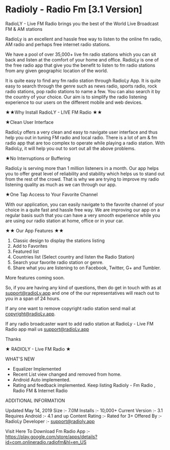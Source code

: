 # Radioly - Radio Fm [3.1 Version]
RadioLY - Live FM Radio brings you the best of the World Live Broadcast FM & AM stations

RadioLy is an excellent and hassle free way to listen to the online fm radio, AM radio and perhaps free internet radio stations.

We have a pool of over 35,000+ live fm radio stations which you can sit back and listen at the comfort of your home and office. RadioLy is one of the free radio app that give you the benefit to listen to fm radio stations from any given geographic location of the world. 

It is quite easy to find any fm radio station through RadioLy App. It is quite easy to search through the genre such as news radio, sports radio, rock radio stations, pop radio stations to name a few. You can also search it by the country of your choice. Our aim is to simplify the radio listening experience to our users on the different mobile and web devices.

★★Why Install RadioLY - LIVE FM Radio ★★

★Clean User Interface

RadioLy offers a very clean and easy to navigate user interface and thus help you out in tuning FM radio and local radio. There is a lot of am & fm radio app that are too complex to operate while playing a radio station. With RadioLy, it will help you out to sort out all the above problems. 

★No Interruptions or Buffering 

RadioLy is serving more than 1 million listeners in a month. Our app helps you to offer great level of reliability and stability which helps us to stand out from the rest of the crowd. That is why we are trying to improve my radio listening quality as much as we can through our app.


★One Tap Access to Your Favorite Channel 

With our application, you can easily navigate to the favorite channel of your choice in a quite fast and hassle free way. We are improving our app on a regular basis such that you can have a very smooth experience while you are using our radio station at home, office or in your car.

★★ Our App Features ★★

1. Classic design to display the stations listing
2. Add to Favorites
3. Featured list
4. Countries list (Select country and listen the Radio Station)
5. Search your favorite radio station or genre.
6. Share what you are listening to on Facebook, Twitter, G+ and Tumbler.


More features coming soon.

So, if you are having any kind of questions, then do get in touch with as at support@radioLy.app and one of the our representatives will reach out to you in a span of 24 hours.

If any one want to remove copyright radio station send mail at copyright@radioLy.app. 

If any radio broadcaster want to add radio station at RadioLy - Live FM Radio app mail us support@radioLy.app

Thanks

★ RADIOLY - Live FM Radio ★

WHAT'S NEW
- Equalizer Implemented
- Recent List view changed and removed from home.
- Android Auto implemented.
- Rating and feedback implemented.
Keep listing Radioly - Fm Radio , Radio FM & Internet Radio

ADDITIONAL INFORMATION

Updated May 14, 2019
Size :- 7.0M
Installs :- 10,000+
Current Version :- 3.1
Requires Android :- 4.1 and up
Content Rating :- Rated for 3+
Offered By :- RadioLy
Developer :- support@radioly.app

Visit Here To Download Fm Radio App :-  https://play.google.com/store/apps/details?id=com.onlineradio.radiofm&hl=en_US
